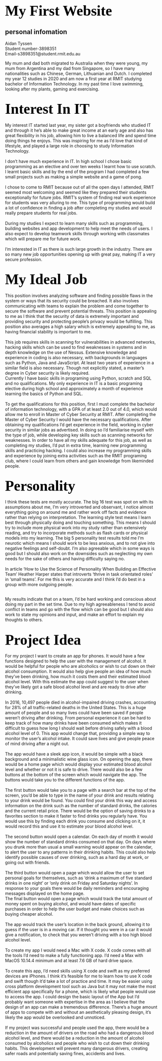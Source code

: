 <html>
<body>
  

<h1><font size='10' face='Times New Roman' color='black'>  My First Website </font> </h1>
<h2> personal infomation </h2>

<p>Aidan Tyssen <br>
Student number-3898351 <br>
Email-s3898351@student.rmit.edu.au
</p>
<p> My mum and dad both migrated to Australia when they were young, my mum from Argentina and my dad from Singapore, so I have many nationalities such as Chinese, German, Lithuanian and Dutch.  I completed my year 12 studies in 2020 and am now a first year at RMIT studying bachelor of Information Technology. In my past time I love swimming, looking after my plants, gaming and exercising. </p>
<h2><font size='10' face='Times New Roman' color='black'> Interest In IT </font></h2>
<p>My interest IT started last year, my sister got a boyfriends who studied IT and through it he’s able to make great income at an early age and also has great flexibility in his job, allowing him to live a balanced life and spend time doing things he enjoys.  This was inspiring for me as I’d love that kind of lifestyle, and played a large role in choosing to study Information Technology. <br><br>
I don’t have much experience in IT. In high school I chose basic programming as an elective and over ten weeks I learnt how to use scratch. I learnt basic skills and by the end of the program I had completed a few small projects such as making a simple website and a game of pong. <br><br>
I chose to come to RMIT because out of all the open days I attended, RMIT seemed most welcoming and seemed like they prepared their students exceptionally for future jobs. RMIT’s system of finding real work experience for students was very alluring to me. This type of programming would build a lot of confidence in finding a job after completing my studies and would really prepare students for real jobs. <br><br>
During my studies I expect to learn many skills such as programming, building websites and app development to help meet the needs of users. I also expect to develop teamwork skills through working with classmates which will prepare me for future work. <br><br>
I’m interested in IT as there is such large growth in the industry. There are so many new job opportunities opening up with great pay, making IT a very secure profession. </p>
<h2><font size='10' face='Times New Roman' color='black'>  My Ideal Job </font> </h2>
<p>This position involves analyzing software and finding possible flaws in the system or ways that its security could be breached. It also involves communicating with teams to explain the problem and come together to secure the software and prevent potential threats. This position is appealing to me as I think that the security of data is extremely important and providing security and protecting people’s privacy would be fulfilling. This position also averages a high salary which is extremely appealing to me, as having financial stability is important to me. <br><br>
This job requires skills in scanning for vulnerabilities in advanced networks, hacking skills which can be used to find weaknesses in systems and in depth knowledge on the use of Nessus. Extensive knowledge and experience in coding is also necessary, with backgrounds in languages such as Python, Java and JavaScript. At least two years of experience in a similar field is also necessary. Though not explicitly stated, a master’s degree in Cyber security is likely required. <br>  
Currently I have basic skills in programing using Python, scratch and SQL and no qualifications. My only experience in IT is a basic programing elective during high school and approximately a month of experience learning the basics of Python and SQL.  <br><br>
To get the qualifications for this position, first I must complete the bachelor of information technology, with a GPA of at least 2.0 out of 4.0, which would allow me to enroll in Master of Cyber Security at RMIT. After completing the Master of Cyber Security I would have the necessary qualifications. After obtaining my qualifications I’d get experience in the field, working in cyber security in similar jobs as advertised. In doing so I’d familiarise myself with the type of job, while developing key skills such as scanning networks for weaknesses. In order to have all my skills adequate for this job, as well as completing my studies, I’d put in extra time, learning new programming skills and practicing hacking. I could also increase my programming skills and experience by joining extra activities such as the RMIT programing club, where I could learn from others and gain knowledge from likeminded people. 
   </p>
   <h2> <font size='10' face='Times New Roman' color='black'>Personality</font> </h2>
   <p>I think these tests are mostly accurate. The big 16 test was spot on with its assumptions about me, I’m very introverted and observant, I notice almost everything going on around me and rather work off facts and evidence rather than relying on interpretation. The learning style test means I learn best through physically doing and touching something. This means I should try to include more physical work into my study rather than extensively reading, and try to incorporate methods such as flash cards or physical models into my learning. The big 5 personality test results told me I’m neurotic which means I should work to be less anxious, and to not give into negative feelings and self-doubt. I’m also agreeable which in some ways is good but I should also work on the downsides such as neglecting my own needs for the sake of others and having difficulty saying no.   <br><br>
In article ‘How to Use the Science of Personality When Building an Effective Team’ Heather Harper states that introverts ‘thrive in task orientated roles’ in ‘small teams’. For me this is very accurate and I think I’d do best in a group with more outgoing people. <br><br>

My results indicate that on a team, I’d be hard working and conscious about doing my part in the set time. Due to my high agreeableness I tend to avoid conflict in teams and go with the flow which can be good but I should also work to state my opinions and input, and make an effort to explain my thoughts to others. 
</p>
<h2><font size='10' face='Times New Roman' color='black'>Project Idea</font></h2>
<p>For my project I want to create an app for phones. It would have a few functions designed to help the user with the management of alcohol.  It would be helpful for people who are alcoholics or wish to cut down on their alcohol consumption. It would also help give people an idea of how much they’ve been drinking, how much it costs them and their estimated blood alcohol level. With this estimate the app could suggest to the user when they’ve likely got a safe blood alcohol level and are ready to drive after drinking.<br><br>
In 2016, 10,497 people died in alcohol-impaired driving crashes, accounting for 28% of all traffic-related deaths in the United States. This is a huge amount of people and so many lives could have been saved if people weren’t driving after drinking. From personal experience it can be hard to keep track of how many drinks have been consumed which makes it difficult to guess how long I should wait before driving safely with a blood alcohol level of 0. This app would change that, providing a simple way to monitor the user’s alcohol intake. It could save lives and give people peace of mind driving after a night out. <br><br>
The app would have a sleek app icon, it would be simple with a black background and a minimalistic wine glass icon. On opening the app, there would be a home page which would display your estimated blood alcohol level and whether or not it is safe to drive. There would also be a few buttons at the bottom of the screen which would navigate the app. The buttons would take you to the different functions of the app.<br><br>
The first button would take you to a page with a search bar at the top of the screen, you’d be able to type in the name of your drink and results relating to your drink would be found. You could find your drink this way and access information on the drink such as the number of standard drinks, the calories and the current retail price. There would be the option of saving drinks to a favorites section to make it faster to find drinks you regularly have. You would use this by finding each drink you consume and clicking on it, it would record this and use it to estimate your blood alcohol level.<br><br>
The second button would open a calendar. On each day of month it would show the number of standard drinks consumed on that day. On days where you drunk more than usual a small warning would appear on the calendar, to alert the user to any patterns in their drinking habits. This could also help identify possible causes of over drinking, such as a hard day at work, or going out with friends.<br><br>
The third button would open a page which would allow the user to set personal goals for themselves, such as ‘drink a maximum of five standard drinks in one night’ or ‘only drink on Friday and Saturday nights’. In response to your goals there would be daily reminders and encouraging messages displayed on the home page.<br>
The final button would open a page which would track the total amount of money spent on buying alcohol, and would have dates of specific purchases in order to help the user budget and make choices such as buying cheaper alcohol.<br> <br>
The app would track the user’s location in the back ground, allowing it to guess if the user is in a moving car. If it thought you were in a car it would give a notification, to check that you weren’t driving with a too high blood alcohol level.
<br><br>To create my app I would need a Mac with X code. X code comes with all the tools I’d need to make a fully functioning app. I’d need a Max with MacOS 10.14.4 minimum and at least 7.6 GB of hard drive space.<br><br>
To create this app, I’d need skills using X code and swift as my preferred devices are iPhones. I think it’s feasible for me to learn how to use X code and swift though it’d take a lot of practice and time. It may be easier using cross platform development tool such as Java but it may not make the most efficient app specifically for a phone, which is likely what people would use to access the app. I could design the basic layout of the App but I’d probably want someone with expertise in the area as I believe that the design of an app can make a tremendous difference. There’s a huge amount of apps to compete with and without an aesthetically pleasing design, it’s likely the app would be overlooked and unnoticed.<br><br>
If my project was successful and people used the app, there would be a reduction in the amount of drivers on the road who had a dangerous blood alcohol level, and there would be a reduction in the amount of alcohol consumed by alcoholics and people who wish to cut down their drinking habits. This development will prevent many dangerous drivers, creating safer roads and potentially saving fines, accidents and lives. 
  </p>




</body>
</html>
